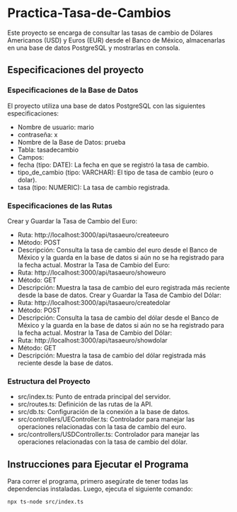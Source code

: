# Practica-Tasa-de-Cambios

Este proyecto se encarga de consultar las tasas de cambio de Dólares Americanos (USD) y Euros (EUR) desde el Banco de México, almacenarlas en una base de datos PostgreSQL y mostrarlas en consola.

## Especificaciones del proyecto 
### Especificaciones de la Base de Datos
El proyecto utiliza una base de datos PostgreSQL con las siguientes especificaciones:
- Nombre de usuario: mario
- contraseña: x
- Nombre de la Base de Datos: prueba
- Tabla: tasadecambio
- Campos:
- fecha (tipo: DATE): La fecha en que se registró la tasa de cambio.
- tipo_de_cambio (tipo: VARCHAR): El tipo de tasa de cambio (euro o dolar).
- tasa (tipo: NUMERIC): La tasa de cambio registrada.
  
### Especificaciones de las Rutas

Crear y Guardar la Tasa de Cambio del Euro:
- Ruta: http://localhost:3000/api/tasaeuro/createeuro
- Método: POST
- Descripción: Consulta la tasa de cambio del euro desde el Banco de México y la guarda en la base de datos si aún no se ha registrado para la fecha actual.
Mostrar la Tasa de Cambio del Euro:
- Ruta: http://localhost:3000/api/tasaeuro/showeuro
- Método: GET
- Descripción: Muestra la tasa de cambio del euro registrada más reciente desde la base de datos.
Crear y Guardar la Tasa de Cambio del Dólar:
- Ruta: http://localhost:3000/api/tasaeuro/createdolar
- Método: POST
- Descripción: Consulta la tasa de cambio del dólar desde el Banco de México y la guarda en la base de datos si aún no se ha registrado para la fecha actual.
Mostrar la Tasa de Cambio del Dólar:
- Ruta: http://localhost:3000/api/tasaeuro/showdolar
- Método: GET
- Descripción: Muestra la tasa de cambio del dólar registrada más reciente desde la base de datos.

### Estructura del Proyecto
- src/index.ts: Punto de entrada principal del servidor.
- src/routes.ts: Definición de las rutas de la API.
- src/db.ts: Configuración de la conexión a la base de datos.
- src/controllers/UEController.ts: Controlador para manejar las operaciones relacionadas con la tasa de cambio del euro.
- src/controllers/USDController.ts: Controlador para manejar las operaciones relacionadas con la tasa de cambio del dólar.

## Instrucciones para Ejecutar el Programa

Para correr el programa, primero asegúrate de tener todas las dependencias instaladas. Luego, ejecuta el siguiente comando:

```bash
npx ts-node src/index.ts

